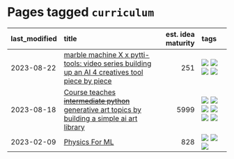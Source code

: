 # Pages tagged `curriculum`

|last_modified|title|est. idea maturity|tags
|:---|:---|---:|:---|
|2023-08-22|[marble machine X x pytti-tools: video series building up an AI 4 creatives tool piece by piece](../marble_machine_x_pytti-tools.md)|251|[![](https://img.shields.io/badge/tag-curriculum-6edb5)](../tags/curriculum.md) [![](https://img.shields.io/badge/tag-public_good-3f3dc3)](../tags/public_good.md) [![](https://img.shields.io/badge/tag-publication-394ee4)](../tags/publication.md) [![](https://img.shields.io/badge/tag-video_series-f1c85)](../tags/video_series.md)|
|2023-08-18|[Course teaches ~~intermediate python~~ generative art topics by building a simple ai art library](../Course_teaches_basic_python_by_building_a_simple_ai_art_library.md)|5999|[![](https://img.shields.io/badge/tag-curriculum-6edb5)](../tags/curriculum.md) [![](https://img.shields.io/badge/tag-education-1ee399)](../tags/education.md) [![](https://img.shields.io/badge/tag-from_issue-e8ae48)](../tags/from_issue.md) [![](https://img.shields.io/badge/tag-public_good-3f3dc3)](../tags/public_good.md) [![](https://img.shields.io/badge/tag-publication-394ee4)](../tags/publication.md) [![](https://img.shields.io/badge/tag-wip-abf295)](../tags/wip.md)|
|2023-02-09|[Physics For ML](../physics_for_ml.md)|828|[![](https://img.shields.io/badge/tag-curriculum-6edb5)](../tags/curriculum.md) [![](https://img.shields.io/badge/tag-education-1ee399)](../tags/education.md) [![](https://img.shields.io/badge/tag-publication-394ee4)](../tags/publication.md)|